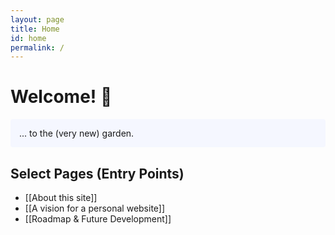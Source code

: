```yaml
---
layout: page
title: Home
id: home
permalink: /
---
```


# Welcome! 🌱

<p style="padding: 1em 1em; background: #f5f7ff; border-radius: 4px;">
 ... to the (very new) garden.
</p>

## Select Pages (Entry Points)
- [[About this site]]
- [[A vision for a personal website]]
- [[Roadmap & Future Development]]

<style>
  .wrapper {
    max-width: 46em;
  }
</style>
